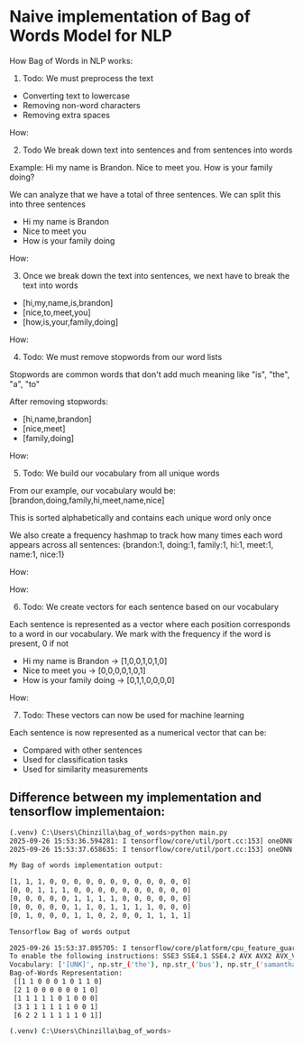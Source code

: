 # Naive implementation of Bag of Words Model for NLP

How Bag of Words in NLP works:

1. Todo: We must preprocess the text
- Converting text to lowercase
- Removing non-word characters
- Removing extra spaces

How:

2. Todo We break down text into sentences and from sentences into words

Example:
Hi my name is Brandon. Nice to meet you. How is your family doing?

We can analyze that we have a total of three sentences. We can split this into three sentences

- Hi my name is Brandon
- Nice to meet you
- How is your family doing

How:

3. Once we break down the text into sentences, we next have to break the text into words

- [hi,my,name,is,brandon]
- [nice,to,meet,you]
- [how,is,your,family,doing]

How:

4. Todo: We must remove stopwords from our word lists

Stopwords are common words that don't add much meaning like "is", "the", "a", "to"

After removing stopwords:
- [hi,name,brandon]
- [nice,meet]
- [family,doing]

How:

5. Todo: We build our vocabulary from all unique words

From our example, our vocabulary would be:
[brandon,doing,family,hi,meet,name,nice]

This is sorted alphabetically and contains each unique word only once

We also create a frequency hashmap to track how many times each word appears across all sentences:
{brandon:1, doing:1, family:1, hi:1, meet:1, name:1, nice:1}

How:


How:

6. Todo: We create vectors for each sentence based on our vocabulary

Each sentence is represented as a vector where each position corresponds to a word in our vocabulary. We mark with the frequency if the word is present, 0 if not

- Hi my name is Brandon → [1,0,0,1,0,1,0]
- Nice to meet you → [0,0,0,0,1,0,1]
- How is your family doing → [0,1,1,0,0,0,0]

How:

7. Todo: These vectors can now be used for machine learning

Each sentence is now represented as a numerical vector that can be:
- Compared with other sentences
- Used for classification tasks
- Used for similarity measurements

## Difference between my implementation and tensorflow implementaion:

```bash
(.venv) C:\Users\Chinzilla\bag_of_words>python main.py
2025-09-26 15:53:36.594281: I tensorflow/core/util/port.cc:153] oneDNN custom operations are on. You may see slightly different numerical results due to floating-point round-off errors from different computation orders. To turn them off, set the environment variable `TF_ENABLE_ONEDNN_OPTS=0`.
2025-09-26 15:53:37.658635: I tensorflow/core/util/port.cc:153] oneDNN custom operations are on. You may see slightly different numerical results due to floating-point round-off errors from different computation orders. To turn them off, set the environment variable `TF_ENABLE_ONEDNN_OPTS=0`.

My Bag of words implementation output:

[1, 1, 1, 0, 0, 0, 0, 0, 0, 0, 0, 0, 0, 0, 0]
[0, 0, 1, 1, 1, 0, 0, 0, 0, 0, 0, 0, 0, 0, 0]
[0, 0, 0, 0, 0, 1, 1, 1, 1, 0, 0, 0, 0, 0, 0]
[0, 0, 0, 0, 0, 1, 1, 0, 1, 1, 1, 1, 0, 0, 0]
[0, 1, 0, 0, 0, 1, 1, 0, 2, 0, 0, 1, 1, 1, 1]

Tensorflow Bag of words output

2025-09-26 15:53:37.895705: I tensorflow/core/platform/cpu_feature_guard.cc:210] This TensorFlow binary is optimized to use available CPU instructions in performance-critical operations.
To enable the following instructions: SSE3 SSE4.1 SSE4.2 AVX AVX2 AVX_VNNI FMA, in other operations, rebuild TensorFlow with the appropriate compiler flags.
Vocabulary: ['[UNK]', np.str_('the'), np.str_('bus'), np.str_('samantha'), np.str_('mary'), np.str_('for'), np.str_('and'), np.str_('waited'), np.str_('train'), np.str_('station')]
Bag-of-Words Representation:
 [[1 1 0 0 0 1 0 1 1 0]
 [2 1 0 0 0 0 0 0 1 0]
 [1 1 1 1 1 0 1 0 0 0]
 [3 1 1 1 1 1 1 0 0 1]
 [6 2 2 1 1 1 1 1 0 1]]

(.venv) C:\Users\Chinzilla\bag_of_words>
```
